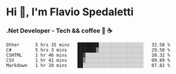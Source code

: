 # Hi 👋, I'm Flavio Spedaletti
### .Net Developer - Tech && coffee 🤖 ☕

<!--START_SECTION:waka-->
```text
Other      5 hrs 35 mins   ████████░░░░░░░░░░░░░░░░░   32.58 % 
C#         5 hrs 3 mins    ███████▒░░░░░░░░░░░░░░░░░   29.50 % 
CSHTML     1 hr 46 mins    ██▓░░░░░░░░░░░░░░░░░░░░░░   10.32 % 
CSV        1 hr 41 mins    ██▒░░░░░░░░░░░░░░░░░░░░░░   09.89 % 
Markdown   1 hr 20 mins    ██░░░░░░░░░░░░░░░░░░░░░░░   07.82 % 
```
<!--END_SECTION:waka-->

<!--
[![Top Langs](https://github-readme-stats.vercel.app/api/top-langs/?username=flaviospedaletti&layout=compact&theme=radical)](https://github.com/anuraghazra/github-readme-stats)
-->

<!--
**FlavioSpedaletti/FlavioSpedaletti** is a ✨ _special_ ✨ repository because its `README.md` (this file) appears on your GitHub profile.

Here are some ideas to get you started:

- 🔭 I’m currently working on ...
- 🌱 I’m currently learning ...
- 👯 I’m looking to collaborate on ...
- 🤔 I’m looking for help with ...
- 💬 Ask me about ...
- 📫 How to reach me: ...
- 😄 Pronouns: ...
- ⚡ Fun fact: ...
-->
